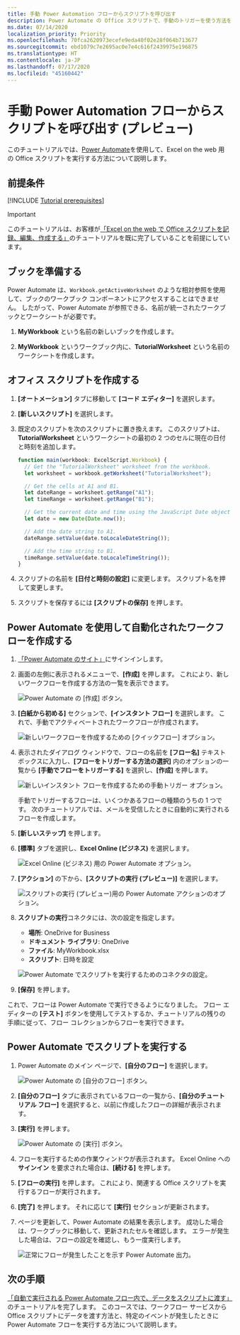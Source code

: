 ```yaml
---
title: 手動 Power Automation フローからスクリプトを呼び出す
description: Power Automate の Office スクリプトで、手動のトリガーを使う方法を説明します。
ms.date: 07/14/2020
localization_priority: Priority
ms.openlocfilehash: 70fca2620973ecefe9eda40f02e28f064b713677
ms.sourcegitcommit: ebd1079c7e2695ac0e7e4c616f2439975e196875
ms.translationtype: HT
ms.contentlocale: ja-JP
ms.lasthandoff: 07/17/2020
ms.locfileid: "45160442"
---
```

# <a name="call-scripts-from-a-manual-power-automate-flow-preview"></a>手動 Power Automation フローからスクリプトを呼び出す (プレビュー)

このチュートリアルでは、[Power Automate](https://flow.microsoft.com)を使用して、Excel on the web 用の Office スクリプトを実行する方法について説明します。

## <a name="prerequisites"></a>前提条件

[!INCLUDE [Tutorial prerequisites](../includes/power-automate-tutorial-prerequisites.md)]

> [!IMPORTANT]
> このチュートリアルは、お客様が[「Excel on the web で Office スクリプトを記録、編集、作成する」](excel-tutorial.md)のチュートリアルを既に完了していることを前提にしています。

## <a name="prepare-the-workbook"></a>ブックを準備する

Power Automate は、`Workbook.getActiveWorksheet` のような相対参照を使用して、ブックのワークブック コンポーネントにアクセスすることはできません。 したがって、Power Automate が参照できる、名前が統一されたワークブックとワークシートが必要です。

1. **MyWorkbook** という名前の新しいブックを作成します。

2. **MyWorkbook** というワークブック内に、**TutorialWorksheet** という名前のワークシートを作成します。

## <a name="create-an-office-script"></a>オフィス スクリプトを作成する

1. **[オートメーション]** タブに移動して **[コード エディター]** を選択します。

2. **[新しいスクリプト]** を選択します。

3. 既定のスクリプトを次のスクリプトに置き換えます。 このスクリプトは、**TutorialWorksheet** というワークシートの最初の 2 つのセルに現在の日付と時刻を追加します。

    ```TypeScript
    function main(workbook: ExcelScript.Workbook) {
      // Get the "TutorialWorksheet" worksheet from the workbook.
      let worksheet = workbook.getWorksheet("TutorialWorksheet");

      // Get the cells at A1 and B1.
      let dateRange = worksheet.getRange("A1");
      let timeRange = worksheet.getRange("B1");

      // Get the current date and time using the JavaScript Date object.
      let date = new Date(Date.now());

      // Add the date string to A1.
      dateRange.setValue(date.toLocaleDateString());

      // Add the time string to B1.
      timeRange.setValue(date.toLocaleTimeString());
    }
    ```

4. スクリプトの名前を **[日付と時刻の設定]** に変更します。 スクリプト名を押して変更します。

5. スクリプトを保存するには **[スクリプトの保存]** を押します。

## <a name="create-an-automated-workflow-with-power-automate"></a>Power Automate を使用して自動化されたワークフローを作成する

1. [「Power Automate のサイト」](https://flow.microsoft.com)にサインインします。

2. 画面の左側に表示されるメニューで、**[作成]** を押します。 これにより、新しいワークフローを作成する方法の一覧を表示できます。

    ![Power Automate の [作成] ボタン。](../images/power-automate-tutorial-1.png)

3. **[白紙から初める]** セクションで、**[インスタント フロー]** を選択します。 これで、手動でアクティベートされたワークフローが作成されます。

    ![新しいワークフローを作成するための [クイックフロー] オプション。](../images/power-automate-tutorial-2.png)

4. 表示されたダイアログ ウィンドウで、フローの名前を **[フロー名]** テキスト ボックスに入力し、**[フローをトリガーする方法の選択]** 内のオプションの一覧から **[手動でフローをトリガーする]** を選択し、**[作成]** を押します。

    ![新しいインスタント フローを作成するための手動トリガー オプション。](../images/power-automate-tutorial-3.png)

    手動でトリガーするフローは、いくつかあるフローの種類のうちの 1 つです。 次のチュートリアルでは、メールを受信したときに自動的に実行されるフローを作成します。

5. **[新しいステップ]** を押します。

6. **[標準]** タブを選択し、**Excel Online (ビジネス)** を選択します。

    ![Excel Online (ビジネス) 用の Power Automate オプション。](../images/power-automate-tutorial-4.png)

7. **[アクション]** の下から、**[スクリプトの実行 (プレビュー)]** を選択します。

    ![スクリプトの実行 (プレビュー)用の Power Automate アクションのオプション。](../images/power-automate-tutorial-5.png)

8. **スクリプトの実行**コネクタには、次の設定を指定します。

    - **場所**: OneDrive for Business
    - **ドキュメント ライブラリ**: OneDrive
    - **ファイル**: MyWorkbook.xlsx
    - **スクリプト**: 日時を設定

    ![Power Automate でスクリプトを実行するためのコネクタの設定。](../images/power-automate-tutorial-6.png)

9. **[保存]** を押します。

これで、フローは Power Automate で実行できるようになりました。 フロー エディターの **[テスト]** ボタンを使用してテストするか、チュートリアルの残りの手順に従って、フロー コレクションからフローを実行できます。

## <a name="run-the-script-through-power-automate"></a>Power Automate でスクリプトを実行する

1. Power Automate のメイン ページで、**[自分のフロー]** を選択します。

    ![Power Automate の [自分のフロー] ボタン。](../images/power-automate-tutorial-7.png)

2. **[自分のフロー]** タブに表示されているフローの一覧から、**[自分のチュートリアル フロー]** を選択すると、以前に作成したフローの詳細が表示されます。

3. **[実行]** を押します。

    ![Power Automate の [実行] ボタン。](../images/power-automate-tutorial-8.png)

4. フローを実行するための作業ウィンドウが表示されます。 Excel Online への**サインイン** を要求された場合は、**[続ける]** を押します。

5. **[フローの実行]** を押します。 これにより、関連する Office スクリプトを実行するフローが実行されます。

6. **[完了]** を押します。 それに応じて **[実行]** セクションが更新されます。

7. ページを更新して、Power Automate の結果を表示します。 成功した場合は、ワークブックに移動して、更新されたセルを確認します。 エラーが発生した場合は、フローの設定を確認し、もう一度実行します。

    ![正常にフローが発生したことを示す Power Automate 出力。](../images/power-automate-tutorial-9.png)

## <a name="next-steps"></a>次の手順

[「自動で実行される Power Automate フロー内で、データをスクリプトに渡す」](excel-power-automate-trigger.md)のチュートリアルを完了します。 このコースでは、ワークフロー サービスから Office スクリプトにデータを渡す方法と、特定のイベントが発生したときに Power Automate フローを実行する方法について説明します。
